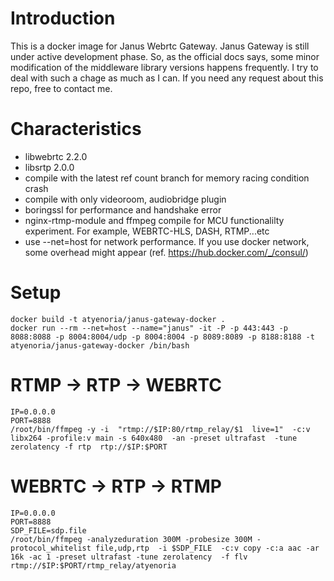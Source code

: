  # Introduction
This is a docker image for Janus Webrtc Gateway. Janus Gateway is still under active development phase. So, as the official docs says, some minor modification of the middleware library versions happens frequently. I try to deal with such a chage as much as I can. If you need any request about this repo, free to contact me.

# Characteristics
- libwebrtc 2.2.0
- libsrtp 2.0.0
- compile with the latest ref count branch for memory racing condition crash
- compile with only videoroom, audiobridge plugin
- boringssl for performance and handshake error
- nginx-rtmp-module and ffmpeg compile for MCU functionalilty experiment. For example, WEBRTC-HLS, DASH, RTMP...etc
- use --net=host for network performance. If you use docker network, some overhead might appear (ref. https://hub.docker.com/_/consul/)

# Setup
```
docker build -t atyenoria/janus-gateway-docker .
docker run --rm --net=host --name="janus" -it -P -p 443:443 -p 8088:8088 -p 8004:8004/udp -p 8004:8004 -p 8089:8089 -p 8188:8188 -t atyenoria/janus-gateway-docker /bin/bash
```

# RTMP -> RTP -> WEBRTC
```
IP=0.0.0.0
PORT=8888
/root/bin/ffmpeg -y -i  "rtmp://$IP:80/rtmp_relay/$1  live=1"  -c:v libx264 -profile:v main -s 640x480  -an -preset ultrafast  -tune zerolatency -f rtp  rtp://$IP:$PORT
```

# WEBRTC -> RTP -> RTMP
```
IP=0.0.0.0
PORT=8888
SDP_FILE=sdp.file
/root/bin/ffmpeg -analyzeduration 300M -probesize 300M -protocol_whitelist file,udp,rtp  -i $SDP_FILE  -c:v copy -c:a aac -ar 16k -ac 1 -preset ultrafast -tune zerolatency  -f flv rtmp://$IP:$PORT/rtmp_relay/atyenoria
```